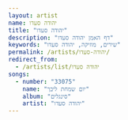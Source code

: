 ```yaml
---
layout: artist
name: יהודה סעדו
title: "יהודה סעדו"
description: "דף האמן יהודה סעדו"
keywords: "שירים, מוזיקה, יהודה סעדו"
permalink: /artists/יהודה-סעדו/
redirect_from:
  - /artists/list/יהודה סעדו
songs:
  - number: "33075"
    name: "יום שמחת ליבך"
    album: "סינגלים"
    artist: "יהודה סעדו"
---
```

